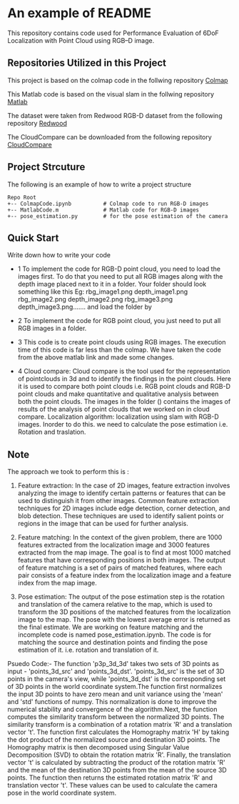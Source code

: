 # An example of README

This repository contains code used for Performance Evaluation of 6DoF Localization with Point Cloud using RGB–D image.

## Repositories Utilized in this Project

This project is based on the colmap code in the follwing repository
<a href="https://github.com/colmap/colmap">Colmap
</a>

This Matlab code is based on the visual slam in the follwing repository
<a href="https://www.mathworks.com/help/vision/ug/visual-slam-with-an-rgbd-camera.html"> Matlab
</a>

The dataset were taken from Redwood RGB-D dataset from the following repository
<a href="http://redwood-data.org/indoor_lidar_rgbd/download.html"> Redwood
</a>

The CloudCompare can be downloaded from the following repository
<a href="https://github.com/CloudCompare/CloudCompare"> CloudCompare
</a>

## Project Strcuture
The following is an example of how to write a project structure

```
Repo Root
+-- ColmapCode.ipynb          # Colmap code to run RGB-D images
+-- MatlabCode.m              # Matlab code for RGB-D images
+-- pose_estimation.py        # for the pose estimation of the camera
```

## Quick Start
Write down how to write your code

* 1 To implement the code for RGB-D point cloud, you need to load the images first. To do that you need to put all RGB images along with the depth image placed next to it in a folder. Your folder should look something like this Eg: rbg_image1.png depth_image1.png rbg_image2.png depth_image2.png rbg_image3.png depth_image3.png....... and load the folder by 

* 2 To implement the code for RGB point cloud, you just need to put all RGB images in a folder.
* 3 This code is to create point clouds using RGB images. The execution time of this code is far less than the colmap. We have taken the code from the above matlab link and made some changes.
* 4 Cloud compare: Cloud compare is the tool used for the representation of pointclouds in 3d and to identify the findings in the point clouds. Here it is used to compare both point clouds i.e. RGB point clouds and RGB-D point clouds and make quantitative and qualitative analysis between both the point clouds. The images in the folder () contains the images of results of the analysis of point clouds that we worked on in cloud compare. 
Localization algorithm:  localization using slam with RGB-D images. Inorder to do this. we need to calculate the pose estimation i.e. Rotation and traslation.


## Note
The approach we took to perform this is :
1)	Feature extraction:
 In the case of 2D images, feature extraction involves analyzing the image to identify certain patterns or features that can be used to distinguish it from other images. Common feature extraction techniques for 2D images include edge detection, corner detection, and blob detection. These techniques are used to identify salient points or regions in the image that can be used for further analysis.

2)	Feature matching:
 In the context of the given problem, there are 1000 features extracted from the localization image and 3000 features extracted from the map image. The goal is to find at most 1000 matched features that have corresponding positions in both images. The output of feature matching is a set of pairs of matched features, where each pair consists of a feature index from the localization image and a feature index from the map image.

3)	Pose estimation:
 The output of the pose estimation step is the rotation and translation of the camera relative to the map, which is used to transform the 3D positions of the matched features from the localization image to the map. The pose with the lowest average error is returned as the final estimate. We are working on feature matching and the incomplete code is named pose_estimation.ipynb. The code is for matching the source and destination points and finding the pose estimation of it. i.e. rotation and translation of it.

Psuedo Code:-
 The function 'p3p_3d_3d' takes two sets of 3D points as input - 'points_3d_src' and 'points_3d_dst'. 'points_3d_src' is the set of 3D points in the camera's view, while 'points_3d_dst' is the corresponding set of 3D points in the world coordinate system.The function first normalizes the input 3D points to have zero mean and unit variance using the 'mean' and 'std' functions of numpy. This normalization is done to improve the numerical stability and convergence of the algorithm.Next, the function computes the similarity transform between the normalized 3D points. The similarity transform is a combination of a rotation matrix 'R' and a translation vector 't'. The function first calculates the Homography matrix 'H' by taking the dot product of the normalized source and destination 3D points. The Homography matrix is then decomposed using Singular Value Decomposition (SVD) to obtain the rotation matrix 'R'. Finally, the translation vector 't' is calculated by subtracting the product of the rotation matrix 'R' and the mean of the destination 3D points from the mean of the source 3D points. The function then returns the estimated rotation matrix 'R' and translation vector 't'. These values can be used to calculate the camera pose in the world coordinate system.
